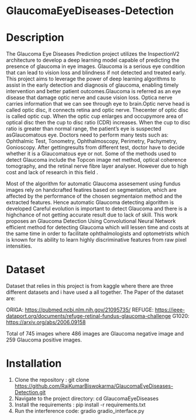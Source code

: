 # GlaucomaEyeDiseases-Detection

# Description

The Glaucoma Eye Diseases Prediction project utilizes the InspectionV2 architecture to develop a deep learning model capable of predicting the presence of glaucoma in eye images. Glaucoma is a serious eye condition that can lead to vision loss and blindness if not detected and treated early. This project aims to leverage the power of deep learning algorithms to assist in the early detection and diagnosis of glaucoma, enabling timely intervention and better patient outcomes.Glaucoma is referred as an eye disease that damage optic nerve and cause vision loss. Optica nerve carries information that we can see through eye to brain.Optic nerve head is called optic disc, it connects retina and optic nerve. Thecenter of optic disc is called optic cup. When the optic cup enlarges and occupymore area of optical disc then the cup to disc ratio (CDR) increases. When the cup to disc ratio is greater than normal range, the patient’s eye is suspected asGlaucomatous eye. Doctors need to perform many tests such as: Ophthalmic Test, Tonometry, Ophthalmoscopy, Perimetry, Pachymetry, Gonioscopy. After gettingresults from different test, doctor have to decide whether it is a Glaucomatous eye or not. Some of the methods used to detect Glaucoma include the Topcon image net method, optical coherence tomography, and the retinal nerve fibre layer analyser. However due to high cost and lack of research in this field . 


Most of the algorithm for automatic Glaucoma assesement using fundus images rely on handcrafted featires based on segmentation, which are affected by the performance of the chosen segmentaion method and the extracted features. Hence automatic Glaucoma detecting algorithm is developed Careful evolution is important to detect Glaucoma and there is a highchance of not getting accurate result due to lack of skill. This work proposes an Glaucoma Detection Using  Convolutional Neural Network  efficient method for detecting Glaucoma which will lessen time and costs at the same time in order to facilitate ophthalmologists and optometrists which is known for its ability to learn highly discriminative features from raw pixel intensities.

# Dataset

Dataset that relies in this project is from kaggle where there are three different datasets and i have used a all together. The Paper of the dataset are:

ORIGA: https://pubmed.ncbi.nlm.nih.gov/21095735/
REFUGE: https://ieee-dataport.org/documents/refuge-retinal-fundus-glaucoma-challenge
G1020: https://arxiv.org/abs/2006.09158

Total of 745 images where 486 images are Glaucoma negative image and 259 Glaucoma positive images.

# Installation

1. Clone the repository : git clone https://github.com/RajKumarBiswokarma/GlaucomaEyeDiseases-Detection.git
2. Navigate to the project directory: cd GlaucomaEyeDiseases
3. Install the requirements : pip install -r requirements.txt
4. Run the  interference code: gradio gradio_interface.py

   


